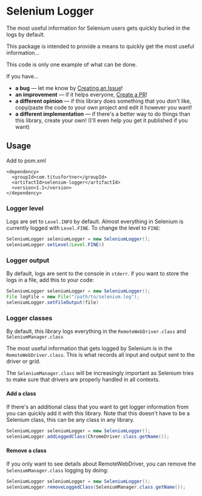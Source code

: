 # Selenium Logger

The most useful information for Selenium users gets quickly buried in the logs by default.

This package is intended to provide a means to quickly get the most useful information...

This code is only one example of what can be done.

If you have...
* **a bug** — let me know by [Creating an Issue](https://github.com/titusfortner/selenium-logger/issues/new)!
* **an improvement** — if it helps everyone, [Create a PR](https://github.com/titusfortner/selenium-logger/pulls)!
* **a different opinion** —  if this library does something that you don't like, copy/paste the code to your own project and edit it however you want!
* **a different implementation** — if there's a better way to do things than this library, create your own! (I'll even help you get it published if you want)

## Usage

Add to pom.xml
```
<dependency>
  <groupId>com.titusfortner</groupId>
  <artifactId>selenium-logger</artifactId>
  <version>1.1</version>
</dependency>
```

### Logger level

Logs are set to `Level.INFO` by default. Almost everything in Selenium is currently logged with `Level.FINE`.
To change the level to `FINE`:

```java
SeleniumLogger seleniumLogger = new SeleniumLogger();
seleniumLogger.setLevel(Level.FINE))
```

### Logger output

By default, logs are sent to the console in `stderr`.
if you want to store the logs in a file, add this to your code:

```java
SeleniumLogger seleniumLogger = new SeleniumLogger();
File logFile = new File("/path/to/selenium.log");
seleniumLogger.setFileOutput(file)
```

### Logger classes

By default, this library logs everything in the `RemoteWebDriver.class` and `SeleniumManager.class`

The most useful information that gets logged by Selenium is in the `RemoteWebDriver.class`. This is what records all input and output
sent to the driver or grid.

The `SeleniumManager.class` will be increasingly important as Selenium tries to make sure that drivers are properly handled in all contexts.

#### Add a class

If there's an additional class that you want to get logger information from you can quickly add it with this library.
Note that this doesn't have to be a Selenium class, this can be any class in any library.

```java
SeleniumLogger seleniumLogger = new SeleniumLogger();
seleniumLogger.addLoggedClass(ChromeDriver.class.getName());
```

#### Remove a class

If you only want to see details about RemoteWebDriver, you can remove the `SeleniumManager.class` logging by doing:

```java
SeleniumLogger seleniumLogger = new SeleniumLogger();
seleniumLogger.removeLoggedClass(SeleniumManager.class.getName());
```
